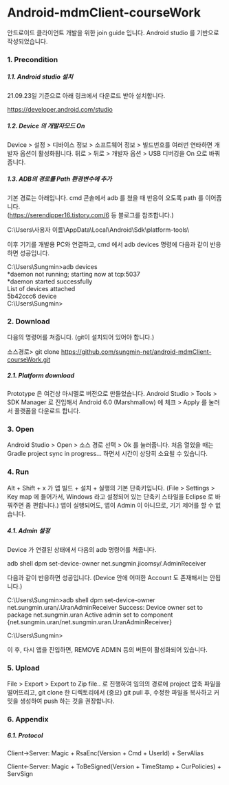 # Android-mdmClient-courseWork

안드로이드 클라이언트 개발을 위한 join guide 입니다. Android studio 를 기반으로 작성되었습니다.

### 1. Precondition

##### 1.1. Android studio 설치

21.09.23일 기준으로 아래 링크에서 다운로드 받아 설치합니다.

https://developer.android.com/studio

##### 1.2. Device 의 개발자모드 On

Device > 설정 > 디바이스 정보 > 소프트웨어 정보 > 빌드번호를 여러번 연타하면 개발자 옵션이 활성화됩니다. 뒤로 > 뒤로 > 개발자 옵션 > USB 디버깅을 On 으로 바꿔줍니다.

##### 1.3. ADB의 경로를 Path 환경변수에 추가

기본 경로는 아래입니다. cmd 콘솔에서 adb 를 쳤을 때 반응이 오도록 path 를 이어줍니다. <br>
(https://serendipper16.tistory.com/6 등 블로그를 참조합니다.)

C:\Users\사용자 이름\AppData\Local\Android\Sdk\platform-tools\

이후 기기를 개발용 PC와 연결하고, cmd 에서 adb devices 명령에 다음과 같이 반응하면 성공입니다.

C:\Users\Sungmin>adb devices <br>
*daemon not running; starting now at tcp:5037 <br>
*daemon started successfully <br>
List of devices attached <br>
5b42ccc6   device <br>
C:\Users\Sungmin>

### 2. Download

다음의 명령어를 쳐줍니다. (git이 설치되어 있어야 합니다.)

소스경로> git clone https://github.com/sungmin-net/android-mdmClient-courseWork.git

##### 2.1. Platform download

Prototype 은 여건상 마시멜로 버전으로 만들었습니다. Android Studio > Tools > SDK Manager 로 진입해서 Android 6.0 (Marshmallow) 에 체크 > Apply 를 눌러서 플랫폼을 다운로드 합니다.

### 3. Open

Android Studio > Open > 소스 경로 선택 > Ok 를 눌러줍니다. 처음 열었을 때는 Gradle project sync in progress... 하면서 시간이 상당히 소요될 수 있습니다.

### 4. Run

Alt + Shift + x 가 앱 빌드 + 설치 + 실행의 기본 단축키입니다. (File > Settings > Key map 에 들어가서, Windows 라고 설정되어 있는 단축키 스타일을 Eclipse 로 바꿔주면 좀 편합니다.) 앱이 실행되어도, 앱이 Admin 이 아니므로, 기기 제어를 할 수 없습니다.

##### 4.1. Admin 설정

Device 가 연결된 상태에서 다음의 adb 명령어를 쳐줍니다.

adb shell dpm set-device-owner net.sungmin.jicomsy/.AdminReceiver

다음과 같이 반응하면 성공입니다. (Device 안에 어떠한 Account 도 존재해서는 안됩니다.)

C:\Users\Sungmin>adb shell dpm set-device-owner net.sungmin.uran/.UranAdminReceiver
Success: Device owner set to package net.sungmin.uran
Active admin set to component {net.sungmin.uran/net.sungmin.uran.UranAdminReceiver}

C:\Users\Sungmin>

이 후, 다시 앱을 진입하면, REMOVE ADMIN 등의 버튼이 활성화되어 있습니다.

### 5. Upload

File > Export > Export to Zip file.. 로 진행하여 임의의 경로에 project 압축 파일을 떨어뜨리고, git clone 한 디렉토리에서 (중요) git pull 후, 수정한 파일을 복사하고 커밋을 생성하여 push 하는 것을 권장합니다.

### 6. Appendix

##### 6.1. Protocol

Client→Server: Magic + RsaEnc(Version + Cmd + UserId) + ServAlias

Client←Server: Magic + ToBeSigned(Version + TimeStamp + CurPolicies) + ServSign
